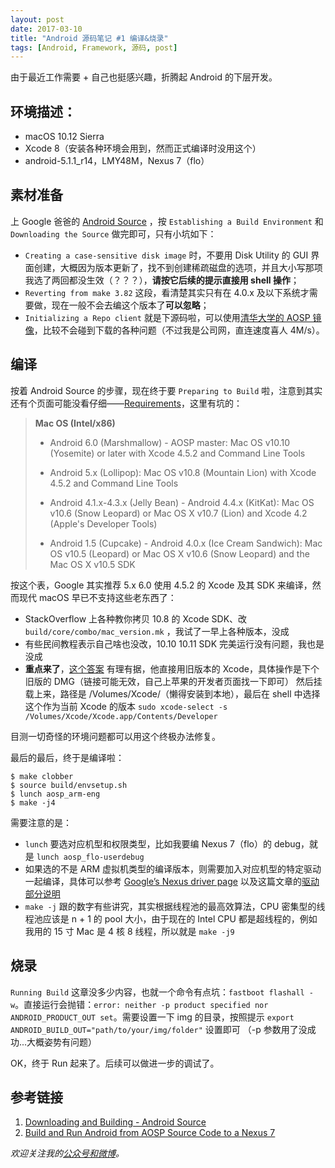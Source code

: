 ```yaml
---
layout: post
date: 2017-03-10
title: "Android 源码笔记 #1 编译&烧录"
tags: [Android, Framework, 源码, post]
---
```


由于最近工作需要 + 自己也挺感兴趣，折腾起 Android 的下层开发。

## 环境描述：
- macOS 10.12 Sierra
- Xcode 8（安装各种环境会用到，然而正式编译时没用这个）
- android-5.1.1_r14，LMY48M，Nexus 7（flo）

<!--more-->

## 素材准备
上 Google 爸爸的 [Android Source](http://source.android.com/source/initializing.html) ，按 `Establishing a Build Environment` 和 `Downloading the Source` 做完即可，只有小坑如下：

- `Creating a case-sensitive disk image` 时，不要用 Disk Utility 的 GUI 界面创建，大概因为版本更新了，找不到创建稀疏磁盘的选项，并且大小写那项我选了两回都没生效（？？？），**请按它后续的提示直接用 shell 操作**；
- `Reverting from make 3.82` 这段，看清楚其实只有在 4.0.x 及以下系统才需要做，现在一般不会去编这个版本了**可以忽略**；
- `Initializing a Repo client` 就是下源码啦，可以使用[清华大学的 AOSP 镜像](https://mirrors.tuna.tsinghua.edu.cn/help/AOSP/)，比较不会碰到下载的各种问题（不过我是公司网，直连速度喜人 4M/s）。

## 编译
按着 Android Source 的步骤，现在终于要 `Preparing to Build` 啦，注意到其实还有个页面可能没看仔细——[Requirements](https://source.android.com/source/requirements.html)，这里有坑的：

> **Mac OS (Intel/x86)**
> 
> - Android 6.0 (Marshmallow) - AOSP master: Mac OS v10.10 (Yosemite) or later with Xcode 4.5.2 and Command Line Tools
> - Android 5.x (Lollipop): Mac OS v10.8 (Mountain Lion) with Xcode 4.5.2 and Command Line Tools
> 
> - Android 4.1.x-4.3.x (Jelly Bean) - Android 4.4.x (KitKat): Mac OS v10.6 (Snow Leopard) or Mac OS X v10.7 (Lion) and Xcode 4.2 (Apple's Developer Tools)
> 
> - Android 1.5 (Cupcake) - Android 4.0.x (Ice Cream Sandwich): Mac OS v10.5 (Leopard) or Mac OS X v10.6 (Snow Leopard) and the Mac OS X v10.5 SDK

按这个表，Google 其实推荐 5.x 6.0 使用 4.5.2 的 Xcode 及其 SDK 来编译，然而现代 macOS 早已不支持这些老东西了：

- StackOverflow 上各种教你拷贝 10.8 的 Xcode SDK、改 `build/core/combo/mac_version.mk` ，我试了一早上各种版本，没成
- 有些民间教程表示自己啥也没改，10.10 10.11 SDK 完美运行没有问题，我也是没成
- **重点来了**，[这个答案](http://stackoverflow.com/questions/31589866/running-aosp-build-on-mac-yosemite-and-later/36709862#36709862) 有理有据，他直接用旧版本的 Xcode，具体操作是下个旧版的 DMG（链接可能无效，自己上苹果的开发者页面找一下即可） 然后挂载上来，路径是 /Volumes/Xcode/（懒得安装到本地），最后在 shell 中选择这个作为当前 Xcode 的版本 `sudo xcode-select -s /Volumes/Xcode/Xcode.app/Contents/Developer`

目测一切奇怪的环境问题都可以用这个终极办法修复。

最后的最后，终于是编译啦：

``` shell
$ make clobber
$ source build/envsetup.sh
$ lunch aosp_arm-eng              
$ make -j4                               
```

需要注意的是：

- `lunch` 要选对应机型和权限类型，比如我要编 Nexus 7（flo）的 debug，就是 `lunch aosp_flo-userdebug`
- 如果选的不是 ARM 虚拟机类型的编译版本，则需要加入对应机型的特定驱动一起编译，具体可以参考 [Google’s Nexus driver page](https://developers.google.com/android/drivers) 以及这篇文章的[驱动部分说明](http://www.jianshu.com/p/1c3d47b2031f)
- `make -j` 跟的数字有些讲究，其实根据线程池的最高效算法，CPU 密集型的线程池应该是 n + 1 的 pool 大小，由于现在的 Intel CPU 都是超线程的，例如我用的 15 寸 Mac 是 4 核 8 线程，所以就是 `make -j9`

## 烧录

`Running Build` 这章没多少内容，也就一个命令有点坑：`fastboot flashall -w`。直接运行会抛错：`error: neither -p product specified nor ANDROID_PRODUCT_OUT set`。需要设置一下 img 的目录，按照提示 `export ANDROID_BUILD_OUT="path/to/your/img/folder"` 设置即可 （-p 参数用了没成功...大概姿势有问题）

OK，终于 Run 起来了。后续可以做进一步的调试了。

## 参考链接
1. [Downloading and Building - Android Source](http://source.android.com/source/)
2. [Build and Run Android from AOSP Source Code to a Nexus 7](https://stanfy.com/blog/build-and-run-android-from-aosp-source-code-to-a-nexus-7/)


*欢迎关注我的[公众号和微博](/about)。*